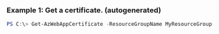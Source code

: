 
### Example 1: Get a certificate. (autogenerated)
```powershell
PS C:\> Get-AzWebAppCertificate -ResourceGroupName MyResourceGroup


